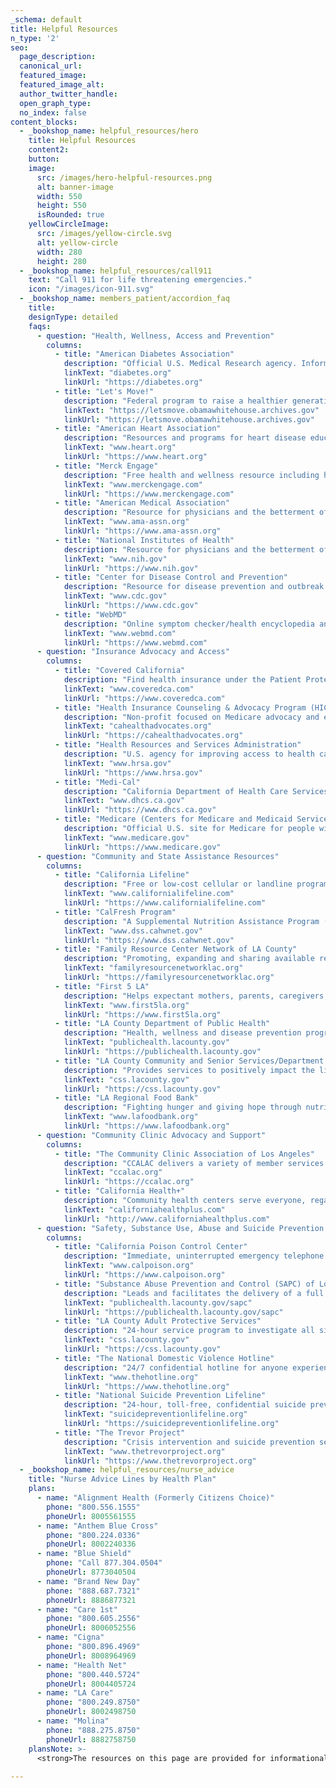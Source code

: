 ```yaml
---
_schema: default
title: Helpful Resources
n_type: '2'
seo:
  page_description:
  canonical_url:
  featured_image:
  featured_image_alt:
  author_twitter_handle:
  open_graph_type:
  no_index: false
content_blocks:
  - _bookshop_name: helpful_resources/hero
    title: Helpful Resources
    content2:
    button:
    image:
      src: /images/hero-helpful-resources.png
      alt: banner-image
      width: 550
      height: 550
      isRounded: true
    yellowCircleImage:
      src: /images/yellow-circle.svg
      alt: yellow-circle
      width: 280
      height: 280
  - _bookshop_name: helpful_resources/call911
    text: "Call 911 for life threatening emergencies."
    icon: "/images/icon-911.svg"
  - _bookshop_name: members_patient/accordion_faq
    title: 
    designType: detailed
    faqs:
      - question: "Health, Wellness, Access and Prevention"
        columns:
          - title: "American Diabetes Association"
            description: "Official U.S. Medical Research agency. Information on research initiatives for medical advancement, disease prevention and wellness."
            linkText: "diabetes.org"
            linkUrl: "https://diabetes.org"
          - title: "Let's Move!"
            description: "Federal program to raise a healthier generation of kids with education and support for healthy eating and exercise."
            linkText: "https://letsmove.obamawhitehouse.archives.gov"
            linkUrl: "https://letsmove.obamawhitehouse.archives.gov"
          - title: "American Heart Association"
            description: "Resources and programs for heart disease education, treatment, and prevention."
            linkText: "www.heart.org"
            linkUrl: "https://www.heart.org"
          - title: "Merck Engage"
            description: "Free health and wellness resource including healthy recipes, fitness and weight loss tips, health tracking tools, and more."
            linkText: "www.merckengage.com"
            linkUrl: "https://www.merckengage.com"
          - title: "American Medical Association"
            description: "Resource for physicians and the betterment of public health."
            linkText: "www.ama-assn.org"
            linkUrl: "https://www.ama-assn.org"
          - title: "National Institutes of Health"
            description: "Resource for physicians and the betterment of public health."
            linkText: "www.nih.gov"
            linkUrl: "https://www.nih.gov"
          - title: "Center for Disease Control and Prevention"
            description: "Resource for disease prevention and outbreak updates."
            linkText: "www.cdc.gov"
            linkUrl: "https://www.cdc.gov"
          - title: "WebMD"
            description: "Online symptom checker/health encyclopedia and resource for health and wellness."
            linkText: "www.webmd.com"
            linkUrl: "https://www.webmd.com"
      - question: "Insurance Advocacy and Access"
        columns:
          - title: "Covered California"
            description: "Find health insurance under the Patient Protection and Affordable Care Act (Obamacare), including finding out if you qualify for federal premium subsidies and/or Medi-Cal programs."
            linkText: "www.coveredca.com"
            linkUrl: "https://www.coveredca.com"
          - title: "Health Insurance Counseling & Advocacy Program (HICAP)"
            description: "Non-profit focused on Medicare advocacy and education in California. Find information on Medicare, long-term care and healthcare-related consumer rights and protections."
            linkText: "cahealthadvocates.org"
            linkUrl: "https://cahealthadvocates.org"
          - title: "Health Resources and Services Administration"
            description: "U.S. agency for improving access to health care services for people who are uninsured, isolated or medically vulnerable."
            linkText: "www.hrsa.gov"
            linkUrl: "https://www.hrsa.gov"
          - title: "Medi-Cal"
            description: "California Department of Health Care Services resource page for people eligible for Medi-Cal and their families and caregivers with information on coverage, enrollment, benefits and related programs."
            linkText: "www.dhcs.ca.gov"
            linkUrl: "https://www.dhcs.ca.gov"
          - title: "Medicare (Centers for Medicare and Medicaid Services)"
            description: "Official U.S. site for Medicare for people with Medicare and their families and caregivers with the latest information on enrollment, benefits and other helpful tools."
            linkText: "www.medicare.gov"
            linkUrl: "https://www.medicare.gov"
      - question: "Community and State Assistance Resources"
        columns:
          - title: "California Lifeline"
            description: "Free or low-cost cellular or landline program for qualified households."
            linkText: "www.californialifeline.com"
            linkUrl: "https://www.californialifeline.com"
          - title: "CalFresh Program"
            description: "A Supplemental Nutrition Assistance Program (SNAP) to help eligible households add to their food budget and put healthy and nutritious food on their tables."
            linkText: "www.dss.cahwnet.gov"
            linkUrl: "https://www.dss.cahwnet.gov"
          - title: "Family Resource Center Network of LA County"
            description: "Promoting, expanding and sharing available resources in LA County for families with children with special health care needs and other disabilities."
            linkText: "familyresourcenetworklac.org"
            linkUrl: "https://familyresourcenetworklac.org"
          - title: "First 5 LA"
            description: "Helps expectant mothers, parents, caregivers, and communities with the skills, knowledge, and resources they need to support healthy outcomes for children from prenatal to age 5."
            linkText: "www.first5la.org"
            linkUrl: "https://www.first5la.org"
          - title: "LA County Department of Public Health"
            description: "Health, wellness and disease prevention programs, information and resources for residents of Los Angeles County."
            linkText: "publichealth.lacounty.gov"
            linkUrl: "https://publichealth.lacounty.gov"
          - title: "LA County Community and Senior Services/Department of Aging"
            description: "Provides services to positively impact the lives of citizens of Los Angeles County, including nutrition, employment and mediation services."
            linkText: "css.lacounty.gov"
            linkUrl: "https://css.lacounty.gov"
          - title: "LA Regional Food Bank"
            description: "Fighting hunger and giving hope through nutrition education and food distribution programs in Los Angeles County."
            linkText: "www.lafoodbank.org"
            linkUrl: "https://www.lafoodbank.org"
      - question: "Community Clinic Advocacy and Support"
        columns:
          - title: "The Community Clinic Association of Los Angeles"
            description: "CCALAC delivers a variety of member services including policy advocacy, education, and peer support."
            linkText: "ccalac.org"
            linkUrl: "https://ccalac.org"
          - title: "California Health+"
            description: "Community health centers serve everyone, regardless of your ability to pay or your insurance status."
            linkText: "californiahealthplus.com"
            linkUrl: "http://www.californiahealthplus.com"
      - question: "Safety, Substance Use, Abuse and Suicide Prevention Hotlines"
        columns:
          - title: "California Poison Control Center"
            description: "Immediate, uninterrupted emergency telephone advice for poison exposure."
            linkText: "www.calpoison.org"
            linkUrl: "https://www.calpoison.org"
          - title: "Substance Abuse Prevention and Control (SAPC) of Los Angeles County"
            description: "Leads and facilitates the delivery of a full spectrum of prevention, treatment, and recovery support services proven to reduce the impact of substance use, abuse, and addiction in Los Angeles County."
            linkText: "publichealth.lacounty.gov/sapc"
            linkUrl: "https://publichealth.lacounty.gov/sapc"
          - title: "LA County Adult Protective Services"
            description: "24-hour service program to investigate all situations involving seniors (age 65 and older), and dependent adults (age 18-64 and physically or mentally impaired) who are reported to be endangered by physical, sexual or financial abuse, isolation, neglect, or self-neglect."
            linkText: "css.lacounty.gov"
            linkUrl: "https://css.lacounty.gov"
          - title: "The National Domestic Violence Hotline"
            description: "24/7 confidential hotline for anyone experiencing domestic violence, seeking resources or information, or questioning unhealthy aspects of their relationship."
            linkText: "www.thehotline.org"
            linkUrl: "https://www.thehotline.org"
          - title: "National Suicide Prevention Lifeline"
            description: "24-hour, toll-free, confidential suicide prevention hotline available to anyone in suicidal crisis or emotional distress."
            linkText: "suicidepreventionlifeline.org"
            linkUrl: "https://suicidepreventionlifeline.org"
          - title: "The Trevor Project"
            description: "Crisis intervention and suicide prevention services for lesbian, gay, bisexual, transgender and questioning (LGBTQ) young people ages 13-24."
            linkText: "www.thetrevorproject.org"
            linkUrl: "https://www.thetrevorproject.org"
  - _bookshop_name: helpful_resources/nurse_advice
    title: "Nurse Advice Lines by Health Plan"
    plans:
      - name: "Alignment Health (Formerly Citizens Choice)"
        phone: "800.556.1555"
        phoneUrl: 8005561555
      - name: "Anthem Blue Cross"
        phone: "800.224.0336"
        phoneUrl: 8002240336
      - name: "Blue Shield"
        phone: "Call 877.304.0504"
        phoneUrl: 8773040504
      - name: "Brand New Day"
        phone: "888.687.7321"
        phoneUrl: 8886877321
      - name: "Care 1st"
        phone: "800.605.2556"
        phoneUrl: 8006052556
      - name: "Cigna"
        phone: "800.896.4969"
        phoneUrl: 8008964969
      - name: "Health Net"
        phone: "800.440.5724"
        phoneUrl: 8004405724
      - name: "LA Care"
        phone: "800.249.8750"
        phoneUrl: 8002498750
      - name: "Molina"
        phone: "888.275.8750"
        phoneUrl: 8882758750
    plansNote: >- 
      <strong>The resources on this page are provided for informational purposes only and are not intended as a substitute for medical care from a qualified professional.</strong> You should speak with your primary care physician about any health and wellness concerns. Clicking any of the above links will take you away from the Health Care LA, IPA website. These links are being provided as a convenience and for informational purposes only; they do not constitute an endorsement or an approval by Health Care LA, IPA of any of the products, services or opinions of the corporation or organization or individual. Health Care LA, IPA bears no responsibility for the accuracy, legality or content of the external site or for that of subsequent links. Contact the external site for answers to questions regarding its content.
  
---
```

